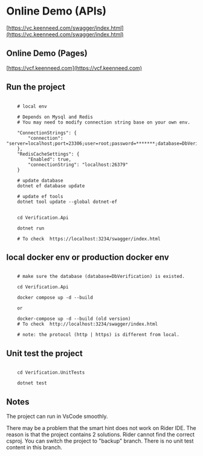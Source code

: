# Online Demo (APIs)

[https://vc.keenneed.com/swagger/index.html](https://vc.keenneed.com/swagger/index.html)

## Online Demo (Pages)

[https://vcf.keenneed.com](https://vcf.keenneed.com)

## Run the project

```shell

    # local env

    # Depends on Mysql and Redis
    # You may need to modify connection string base on your own env.

    "ConnectionStrings": {
        "connection": "server=localhost;port=23306;user=root;password=*******;database=DbVerification"
    },
    "RedisCacheSettings": {
        "Enabled": true,
        "connectionString": "localhost:26379"
    }

    # update database
    dotnet ef database update

    # update ef tools
    dotnet tool update --global dotnet-ef


    cd Verification.Api

    dotnet run

    # To check  https://localhost:3234/swagger/index.html

```

## local docker env or production docker env

```shell

    # make sure the database (database=DbVerification) is existed.

    cd Verification.Api

    docker compose up -d --build

    or

    docker-compose up -d --build (old version)
    # To check  http://localhost:3234/swagger/index.html

    # note: the protocol (http | https) is different from local.
```

## Unit test the project

```shell

    cd Verification.UnitTests

    dotnet test

```

## Notes

The project can run in VsCode smoothly.

There may be a problem that the smart hint does not work on Rider IDE. The reason is that the project contains 2 solutions. Rider cannot find the correct csproj. You can switch the project to "backup" branch. There is no unit test content in this branch.
